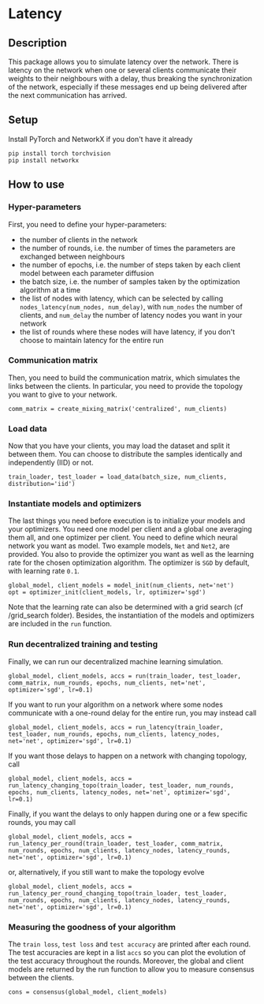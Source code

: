 # Latency

## Description

This package allows you to simulate latency over the network. There is latency on the network when one or several clients communicate their weights to their neighbours with a delay, thus breaking the synchronization of the network, especially if these messages end up being delivered after the next communication has arrived.

## Setup

Install PyTorch and NetworkX if you don't have it already

```
pip install torch torchvision
pip install networkx
```

## How to use

### Hyper-parameters

First, you need to define your hyper-parameters:
  - the number of clients in the network
  - the number of rounds, i.e. the number of times the parameters are exchanged between neighbours
  - the number of epochs, i.e. the number of steps taken by each client model between each parameter diffusion
  - the batch size, i.e. the number of samples taken by the optimization algorithm at a time
  - the list of nodes with latency, which can be selected by calling `nodes_latency(num_nodes, num_delay)`, with `num_nodes` the number of clients, and `num_delay` the number of latency nodes you want in your network
  - the list of rounds where these nodes will have latency, if you don't choose to maintain latency for the entire run

### Communication matrix

Then, you need to build the communication matrix, which simulates the links between the clients. In particular, you need to provide the topology you want to give to your network.

```
comm_matrix = create_mixing_matrix('centralized', num_clients)
```

### Load data

Now that you have your clients, you may load the dataset and split it between them. You can choose to distribute the samples identically and independently (IID) or not.

```
train_loader, test_loader = load_data(batch_size, num_clients, distribution='iid')
```

### Instantiate models and optimizers

The last things you need before execution is to initialize your models and your optimizers. You need one model per client and a global one averaging them all, and one optimizer per client.
You need to define which neural network you want as model. Two example models, `Net` and `Net2`, are provided.
You also to provide the optimizer you want as well as the learning rate for the chosen optimization algorithm. The optimizer is `SGD` by default, with learning rate `0.1`.

```
global_model, client_models = model_init(num_clients, net='net')
opt = optimizer_init(client_models, lr, optimizer='sgd')
```

Note that the learning rate can also be determined with a grid search (cf /grid_search folder).
Besides, the instantiation of the models and optimizers are included in the `run` function.

### Run decentralized training and testing

Finally, we can run our decentralized machine learning simulation.

```
global_model, client_models, accs = run(train_loader, test_loader, comm_matrix, num_rounds, epochs, num_clients, net='net', optimizer='sgd', lr=0.1)
```

If you want to run your algorithm on a network where some nodes communicate with a one-round delay for the entire run, you may instead call

```
global_model, client_models, accs = run_latency(train_loader, test_loader, num_rounds, epochs, num_clients, latency_nodes, net='net', optimizer='sgd', lr=0.1)
```

If you want those delays to happen on a network with changing topology, call

```
global_model, client_models, accs = run_latency_changing_topo(train_loader, test_loader, num_rounds, epochs, num_clients, latency_nodes, net='net', optimizer='sgd', lr=0.1)
```

Finally, if you want the delays to only happen during one or a few specific rounds, you may call

```
global_model, client_models, accs = run_latency_per_round(train_loader, test_loader, comm_matrix, num_rounds, epochs, num_clients, latency_nodes, latency_rounds, net='net', optimizer='sgd', lr=0.1)
```

or, alternatively, if you still want to make the topology evolve

```
global_model, client_models, accs = run_latency_per_round_changing_topo(train_loader, test_loader, num_rounds, epochs, num_clients, latency_nodes, latency_rounds, net='net', optimizer='sgd', lr=0.1)
```

### Measuring the goodness of your algorithm

The `train loss`, `test loss` and `test accuracy` are printed after each round. The test accuracies are kept in a list `accs` so you can plot the evolution of the test accuracy throughout the rounds.
Moreover, the global and client models are returned by the run function to allow you to measure consensus between the clients.

```
cons = consensus(global_model, client_models)
```
